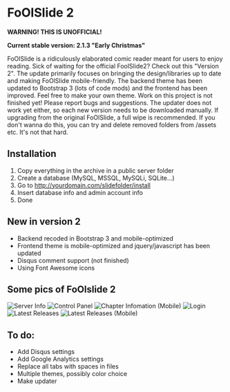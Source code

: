 FoOlSlide 2
=========
__WARNING! THIS IS UNOFFICIAL!__

__Current stable version: 2.1.3 "Early Christmas"__

FoOlSlide is a ridiculously elaborated comic reader meant for users to enjoy reading.
Sick of waiting for the official FoolSlide2? Check out this "Version 2". The update primarily focuses on bringing the design/libraries up to date and making FoOlSlide mobile-friendly. The backend theme has been updated to Bootstrap 3 (lots of code mods) and the frontend has been improved. Feel free to make your own theme.
Work on this project is not finished yet! Please report bugs and suggestions. The updater does not work yet either, so each new version needs to be downloaded manually. If upgrading from the original FoOlSlide, a full wipe is recommended. If you don't wanna do this, you can try and delete removed folders from /assets etc. It's not that hard.

Installation
------------
1.  Copy everything in the archive in a public server folder
2.  Create a database (MySQL, MSSQL, MySQLi, SQLite...)
3.  Go to http://yourdomain.com/slidefolder/install
4.  Insert database info and admin account info
5.  Done

New in version 2
------------
-  Backend recoded in Bootstrap 3 and mobile-optimized
-  Frontend theme is mobile-optimized and jquery/javascript has been updated
-  Disqus comment support (not finished)
-  Using Font Awesome icons

Some pics of FoOlslide 2
------------
![Server Info](http://i.imgur.com/eKwkMj9.png)
![Control Panel](http://i.imgur.com/hIMMKgZ.png)
![Chapter Infomation (Mobile)](http://i.imgur.com/mVT47ed.png)
![Login](http://i.imgur.com/ycPlBEs.png)
![Latest Releases](http://i.imgur.com/FCpvUpR.png)
![Latest Releases (Mobile)](http://i.imgur.com/4Ud6rXU.png)


To do:
------------
- Add Disqus settings
- Add Google Analytics settings
- Replace all tabs with spaces in files
- Multiple themes, possibly color choice
- Make updater
